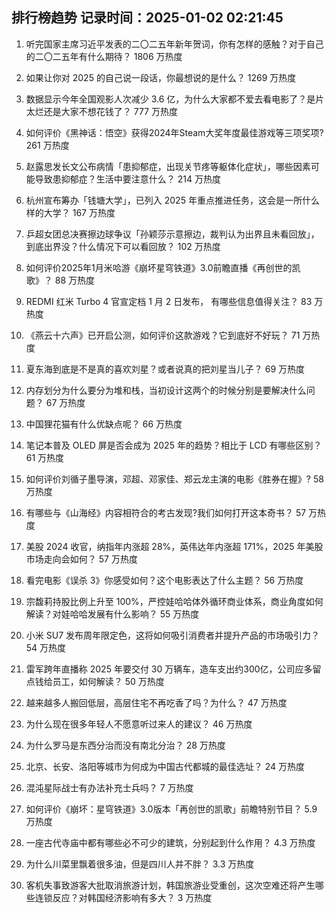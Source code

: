 
## 排行榜趋势 记录时间：2025-01-02 02:21:45
  
  1. 听完国家主席习近平发表的二〇二五年新年贺词，你有怎样的感触？对于自己的二〇二五年有什么期待？ 1806 万热度
    
  2. 如果让你对 2025 的自己说一段话，你最想说的是什么？ 1269 万热度
    
  3. 数据显示今年全国观影人次减少 3.6 亿，为什么大家都不爱去看电影了？是片太烂还是大家不想花钱了？ 777 万热度
    
  4. 如何评价《黑神话：悟空》获得2024年Steam大奖年度最佳游戏等三项奖项? 261 万热度
    
  5. 赵露思发长文公布病情「患抑郁症，出现关节疼等躯体化症状」，哪些因素可能导致患抑郁症？生活中要注意什么？ 214 万热度
    
  6. 杭州宣布筹办「钱塘大学」，已列入 2025 年重点推进任务，这会是一所什么样的大学？ 167 万热度
    
  7. 乒超女团总决赛擦边球争议「孙颖莎示意擦边，裁判认为出界且未看回放」，到底出界没？什么情况下可以看回放？ 102 万热度
    
  8. 如何评价2025年1月米哈游《崩坏星穹铁道》3.0前瞻直播《再创世的凯歌》？ 88 万热度
    
  9. REDMI 红米 Turbo 4 官宣定档 1 月 2 日发布， 有哪些信息值得关注？ 83 万热度
    
  10. 《燕云十六声》已开启公测，如何评价这款游戏？它到底好不好玩？ 71 万热度
    
  11. 夏东海到底是不是真的喜欢刘星？或者说真的把刘星当儿子？ 69 万热度
    
  12. 内存划分为什么要分为堆和栈，当初设计这两个的时候分别是要解决什么问题？ 67 万热度
    
  13. 中国狸花猫有什么优缺点呢？ 66 万热度
    
  14. 笔记本普及 OLED 屏是否会成为 2025 年的趋势？相比于 LCD 有哪些区别？ 61 万热度
    
  15. 如何评价刘循子墨导演，邓超、邓家佳、郑云龙主演的电影《胜券在握》? 58 万热度
    
  16. 有哪些与《山海经》内容相符合的考古发现?我们如何打开这本奇书？ 57 万热度
    
  17. 美股 2024 收官，纳指年内涨超 28%，英伟达年内涨超 171%，2025 年美股市场走向会如何？ 57 万热度
    
  18. 看完电影《误杀 3》你感受如何？这个电影表达了什么主题？ 56 万热度
    
  19. 宗馥莉持股比例上升至 100%，严控娃哈哈体外循环商业体系，商业角度如何解读？对娃哈哈发展有什么影响？ 55 万热度
    
  20. 小米 SU7 发布周年限定色，这将如何吸引消费者并提升产品的市场吸引力？ 54 万热度
    
  21. 雷军跨年直播称 2025 年要交付 30 万辆车，造车支出约300亿，公司应多留点钱给员工，如何解读？ 50 万热度
    
  22. 越来越多人搬回低层，高层住宅不再吃香了吗？为什么？ 47 万热度
    
  23. 为什么现在很多年轻人不愿意听过来人的建议？ 46 万热度
    
  24. 为什么罗马是东西分治而没有南北分治？ 28 万热度
    
  25. 北京、长安、洛阳等城市为何成为中国古代都城的最佳选址？ 24 万热度
    
  26. 混沌星际战士有办法补充士兵吗？ 7 万热度
    
  27. 如何评价《崩坏：星穹铁道》3.0版本「再创世的凯歌」前瞻特别节目？ 5.9 万热度
    
  28. 一座古代寺庙中都有哪些必不可少的建筑，分别起到什么作用？ 4.3 万热度
    
  29. 为什么川菜里飘着很多油，但是四川人并不胖？ 3.3 万热度
    
  30. 客机失事致游客大批取消旅游计划，韩国旅游业受重创，这次空难还将产生哪些连锁反应？对韩国经济影响有多大？ 3 万热度
    